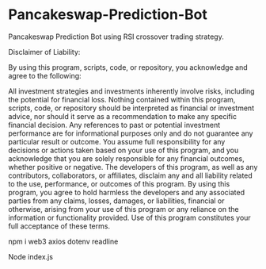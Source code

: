 # Pancakeswap-Prediction-Bot
Pancakeswap Prediction Bot using RSI crossover trading strategy.

Disclaimer of Liability:

By using this program, scripts, code, or repository, you acknowledge and agree to the following:

All investment strategies and investments inherently involve risks, including the potential for financial loss. Nothing contained within this program, scripts, code, or repository should be interpreted as financial or investment advice, nor should it serve as a recommendation to make any specific financial decision. Any references to past or potential investment performance are for informational purposes only and do not guarantee any particular result or outcome. You assume full responsibility for any decisions or actions taken based on your use of this program, and you acknowledge that you are solely responsible for any financial outcomes, whether positive or negative. The developers of this program, as well as any contributors, collaborators, or affiliates, disclaim any and all liability related to the use, performance, or outcomes of this program. By using this program, you agree to hold harmless the developers and any associated parties from any claims, losses, damages, or liabilities, financial or otherwise, arising from your use of this program or any reliance on the information or functionality provided. Use of this program constitutes your full acceptance of these terms.

npm i web3 axios dotenv readline

Node index.js

